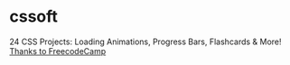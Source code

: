 # cssoft
24 CSS Projects: Loading Animations, Progress Bars, Flashcards &amp; More!
[Thanks to FreecodeCamp](https://www.youtube.com/watch?v=TzuWIHGFKCQ)

